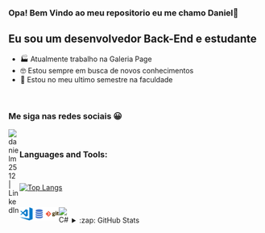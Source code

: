 ### Opa! Bem Vindo ao meu repositorio eu me chamo Daniel👋


## Eu sou um desenvolvedor Back-End e estudante

- 🏭 Atualmente trabalho na Galeria Page 
- 🤓 Estou sempre em busca de novos conhecimentos
- 🎉 Estou no meu ultimo semestre na faculdade

<br />

### Me siga nas redes sociais 😀

[<img align="left" alt="danielm2512 | LinkedIn" width="22px" src="https://cdn.jsdelivr.net/npm/simple-icons@v3/icons/linkedin.svg" />][linkedin]

<br />

### Languages and Tools:

<br />

[![Top Langs](https://github-readme-stats.vercel.app/api/top-langs/?username=danielm2512)](https://github.com/danielm2512/github-readme-stats)

<br />



<img align="left" alt="Visual Studio Code" width="26px" src="https://raw.githubusercontent.com/github/explore/80688e429a7d4ef2fca1e82350fe8e3517d3494d/topics/visual-studio-code/visual-studio-code.png" />
<img align="left" alt="SQL" width="26px" src="https://raw.githubusercontent.com/github/explore/80688e429a7d4ef2fca1e82350fe8e3517d3494d/topics/sql/sql.png" />
<img align="left" alt="Git" width="26px" src="https://raw.githubusercontent.com/github/explore/80688e429a7d4ef2fca1e82350fe8e3517d3494d/topics/git/git.png" />
<img align="left" alt="C#" width="26px" src="https://user-images.githubusercontent.com/63135667/129654396-db9d9738-3989-4bbd-9e6a-7e28a14b8415.png" />

<br />

<details>
  <summary>:zap: GitHub Stats</summary>

  <img align="left" alt="daniel GitHub Stats" src="https://github-readme-stats.vercel.app/api?username=danielm2512&show_icons=true&hide_border=true&hide=stars,prs,issues,contribs&count_private=true" />

</details>


[linkedin]: https://www.linkedin.com/in/devhideki/
